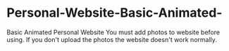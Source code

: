 # Personal-Website-Basic-Animated-
Basic Animated Personal Website
You must add photos to website before using.
If you don't upload the photos the website doesn't work normally.
